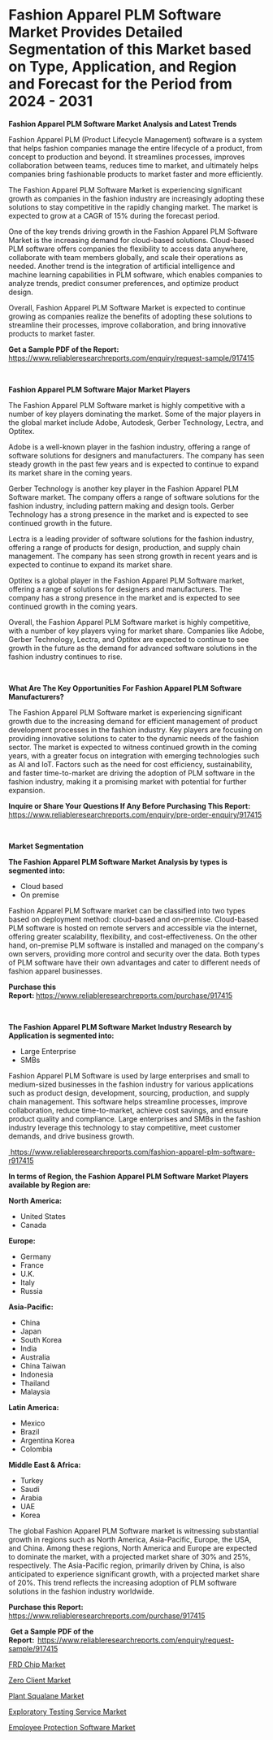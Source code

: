 <p><h1>Fashion Apparel PLM Software Market Provides Detailed Segmentation of this Market based on Type, Application, and Region and Forecast for the Period from 2024 - 2031</h1></p><p><strong>Fashion Apparel PLM Software Market Analysis and Latest Trends</strong></p>
<p><p>Fashion Apparel PLM (Product Lifecycle Management) software is a system that helps fashion companies manage the entire lifecycle of a product, from concept to production and beyond. It streamlines processes, improves collaboration between teams, reduces time to market, and ultimately helps companies bring fashionable products to market faster and more efficiently.</p><p>The Fashion Apparel PLM Software Market is experiencing significant growth as companies in the fashion industry are increasingly adopting these solutions to stay competitive in the rapidly changing market. The market is expected to grow at a CAGR of 15% during the forecast period.</p><p>One of the key trends driving growth in the Fashion Apparel PLM Software Market is the increasing demand for cloud-based solutions. Cloud-based PLM software offers companies the flexibility to access data anywhere, collaborate with team members globally, and scale their operations as needed. Another trend is the integration of artificial intelligence and machine learning capabilities in PLM software, which enables companies to analyze trends, predict consumer preferences, and optimize product design.</p><p>Overall, Fashion Apparel PLM Software Market is expected to continue growing as companies realize the benefits of adopting these solutions to streamline their processes, improve collaboration, and bring innovative products to market faster.</p></p>
<p><strong>Get a Sample PDF of the Report:&nbsp;</strong> <a href="https://www.reliableresearchreports.com/enquiry/request-sample/917415">https://www.reliableresearchreports.com/enquiry/request-sample/917415</a></p>
<p>&nbsp;</p>
<p><strong>Fashion Apparel PLM Software Major Market Players</strong></p>
<p><p>The Fashion Apparel PLM Software market is highly competitive with a number of key players dominating the market. Some of the major players in the global market include Adobe, Autodesk, Gerber Technology, Lectra, and Optitex.</p><p>Adobe is a well-known player in the fashion industry, offering a range of software solutions for designers and manufacturers. The company has seen steady growth in the past few years and is expected to continue to expand its market share in the coming years.</p><p>Gerber Technology is another key player in the Fashion Apparel PLM Software market. The company offers a range of software solutions for the fashion industry, including pattern making and design tools. Gerber Technology has a strong presence in the market and is expected to see continued growth in the future.</p><p>Lectra is a leading provider of software solutions for the fashion industry, offering a range of products for design, production, and supply chain management. The company has seen strong growth in recent years and is expected to continue to expand its market share.</p><p>Optitex is a global player in the Fashion Apparel PLM Software market, offering a range of solutions for designers and manufacturers. The company has a strong presence in the market and is expected to see continued growth in the coming years.</p><p>Overall, the Fashion Apparel PLM Software market is highly competitive, with a number of key players vying for market share. Companies like Adobe, Gerber Technology, Lectra, and Optitex are expected to continue to see growth in the future as the demand for advanced software solutions in the fashion industry continues to rise.</p></p>
<p>&nbsp;</p>
<p><strong>What Are The Key Opportunities For Fashion Apparel PLM Software Manufacturers?</strong></p>
<p><p>The Fashion Apparel PLM Software market is experiencing significant growth due to the increasing demand for efficient management of product development processes in the fashion industry. Key players are focusing on providing innovative solutions to cater to the dynamic needs of the fashion sector. The market is expected to witness continued growth in the coming years, with a greater focus on integration with emerging technologies such as AI and IoT. Factors such as the need for cost efficiency, sustainability, and faster time-to-market are driving the adoption of PLM software in the fashion industry, making it a promising market with potential for further expansion.</p></p>
<p><strong>Inquire or Share Your Questions If Any Before Purchasing This Report:</strong> <a href="https://www.reliableresearchreports.com/enquiry/pre-order-enquiry/917415">https://www.reliableresearchreports.com/enquiry/pre-order-enquiry/917415</a></p>
<p>&nbsp;</p>
<p><strong>Market Segmentation</strong></p>
<p><strong>The Fashion Apparel PLM Software Market Analysis by types is segmented into:</strong></p>
<p><ul><li>Cloud based</li><li>On premise</li></ul></p>
<p><p>Fashion Apparel PLM Software market can be classified into two types based on deployment method: cloud-based and on-premise. Cloud-based PLM software is hosted on remote servers and accessible via the internet, offering greater scalability, flexibility, and cost-effectiveness. On the other hand, on-premise PLM software is installed and managed on the company's own servers, providing more control and security over the data. Both types of PLM software have their own advantages and cater to different needs of fashion apparel businesses.</p></p>
<p><strong>Purchase this Report:&nbsp;</strong><a href="https://www.reliableresearchreports.com/purchase/917415">https://www.reliableresearchreports.com/purchase/917415</a></p>
<p>&nbsp;</p>
<p><strong>The Fashion Apparel PLM Software Market Industry Research by Application is segmented into:</strong></p>
<p><ul><li>Large Enterprise</li><li>SMBs</li></ul></p>
<p><p>Fashion Apparel PLM Software is used by large enterprises and small to medium-sized businesses in the fashion industry for various applications such as product design, development, sourcing, production, and supply chain management. This software helps streamline processes, improve collaboration, reduce time-to-market, achieve cost savings, and ensure product quality and compliance. Large enterprises and SMBs in the fashion industry leverage this technology to stay competitive, meet customer demands, and drive business growth.</p></p>
<p><a href="https://www.reliableresearchreports.com/fashion-apparel-plm-software-r917415">&nbsp;https://www.reliableresearchreports.com/fashion-apparel-plm-software-r917415</a></p>
<p><strong>In terms of Region, the Fashion Apparel PLM Software Market Players available by Region are:</strong></p>
<p>
    <p> <strong> North America: </strong>
        <ul>
            <li>United States</li>
            <li>Canada</li>
        </ul>
        </p> 
    <p> <strong> Europe: </strong>
        <ul>
            <li>Germany</li>
            <li>France</li>
            <li>U.K.</li>
            <li>Italy</li>
            <li>Russia</li>
        </ul>
        </p> 
    <p> <strong> Asia-Pacific: </strong>
        <ul>
            <li>China</li>
            <li>Japan</li>
            <li>South Korea</li>
            <li>India</li>
            <li>Australia</li>
            <li>China Taiwan</li>
            <li>Indonesia</li>
            <li>Thailand</li>
            <li>Malaysia</li>
        </ul>
        </p> 
    <p> <strong> Latin America: </strong>
        <ul>
            <li>Mexico</li>
            <li>Brazil</li>
            <li>Argentina Korea</li>
            <li>Colombia</li>
        </ul>
        </p> 
    <p> <strong> Middle East & Africa: </strong>
        <ul>
            <li>Turkey</li>
            <li>Saudi</li>
            <li>Arabia</li>
            <li>UAE</li>
            <li>Korea</li>
        </ul>
    </p>
    </p>
<p><p>The global Fashion Apparel PLM Software market is witnessing substantial growth in regions such as North America, Asia-Pacific, Europe, the USA, and China. Among these regions, North America and Europe are expected to dominate the market, with a projected market share of 30% and 25%, respectively. The Asia-Pacific region, primarily driven by China, is also anticipated to experience significant growth, with a projected market share of 20%. This trend reflects the increasing adoption of PLM software solutions in the fashion industry worldwide.</p></p>
<p><strong>Purchase this Report: </strong><a href="https://www.reliableresearchreports.com/purchase/917415">https://www.reliableresearchreports.com/purchase/917415</a></p>
<p>&nbsp;<strong>Get a Sample PDF of the Report:&nbsp;&nbsp;</strong><a href="https://www.reliableresearchreports.com/enquiry/request-sample/917415">https://www.reliableresearchreports.com/enquiry/request-sample/917415</a></p>
<p><strong></strong></p>
<p><p><a href="https://www.linkedin.com/pulse/frd-chip-market-outlook-forecast-from-2024-2031-subpoenas-upn1e?trackingId=lxk%2Bk8e9TSyM285aVEjd3g%3D%3D">FRD Chip Market</a></p><p><a href="https://www.linkedin.com/pulse/global-zero-client-market-status-2024-2031-forecast-region-z1ase?trackingId=siiSluakQomKDOLaMOPzcA%3D%3D">Zero Client Market</a></p><p><a href="https://www.linkedin.com/pulse/plant-squalane-market-size-growing-mkt-nova-bufnf?trackingId=V4s29YXwQ%2Fuh0SPpbmgWBQ%3D%3D">Plant Squalane Market</a></p><p><a href="https://github.com/kishanagarner91/Market-Research-Report-List-1/blob/main/exploratory-testing-service-market.md">Exploratory Testing Service Market</a></p><p><a href="https://github.com/hrhzhypq19/Market-Research-Report-List-1/blob/main/employee-protection-software-market.md">Employee Protection Software Market</a></p></p>